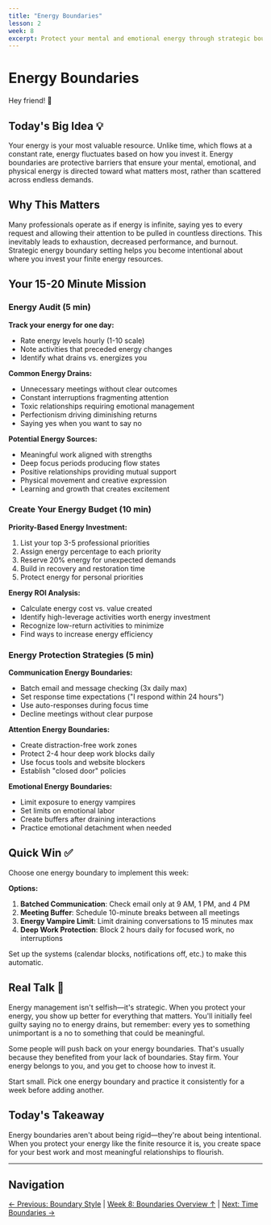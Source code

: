 ```yaml
---
title: "Energy Boundaries"
lesson: 2
week: 8
excerpt: Protect your mental and emotional energy through strategic boundary setting.
---
```


# Energy Boundaries

Hey friend! 👋

## Today's Big Idea 💡

Your energy is your most valuable resource. Unlike time, which flows at a constant rate, energy fluctuates based on how you invest it. Energy boundaries are protective barriers that ensure your mental, emotional, and physical energy is directed toward what matters most, rather than scattered across endless demands.

## Why This Matters

Many professionals operate as if energy is infinite, saying yes to every request and allowing their attention to be pulled in countless directions. This inevitably leads to exhaustion, decreased performance, and burnout. Strategic energy boundary setting helps you become intentional about where you invest your finite energy resources.

## Your 15-20 Minute Mission

### Energy Audit (5 min)

**Track your energy for one day:**

- Rate energy levels hourly (1-10 scale)
- Note activities that preceded energy changes
- Identify what drains vs. energizes you

**Common Energy Drains:**

- Unnecessary meetings without clear outcomes
- Constant interruptions fragmenting attention
- Toxic relationships requiring emotional management
- Perfectionism driving diminishing returns
- Saying yes when you want to say no

**Potential Energy Sources:**

- Meaningful work aligned with strengths
- Deep focus periods producing flow states
- Positive relationships providing mutual support
- Physical movement and creative expression
- Learning and growth that creates excitement

### Create Your Energy Budget (10 min)

**Priority-Based Energy Investment:**

1. List your top 3-5 professional priorities
2. Assign energy percentage to each priority
3. Reserve 20% energy for unexpected demands
4. Build in recovery and restoration time
5. Protect energy for personal priorities

**Energy ROI Analysis:**

- Calculate energy cost vs. value created
- Identify high-leverage activities worth energy investment
- Recognize low-return activities to minimize
- Find ways to increase energy efficiency

### Energy Protection Strategies (5 min)

**Communication Energy Boundaries:**

- Batch email and message checking (3x daily max)
- Set response time expectations ("I respond within 24 hours")
- Use auto-responses during focus time
- Decline meetings without clear purpose

**Attention Energy Boundaries:**

- Create distraction-free work zones
- Protect 2-4 hour deep work blocks daily
- Use focus tools and website blockers
- Establish "closed door" policies

**Emotional Energy Boundaries:**

- Limit exposure to energy vampires
- Set limits on emotional labor
- Create buffers after draining interactions
- Practice emotional detachment when needed

## Quick Win ✅

Choose one energy boundary to implement this week:

**Options:**

1. **Batched Communication**: Check email only at 9 AM, 1 PM, and 4 PM
2. **Meeting Buffer**: Schedule 10-minute breaks between all meetings
3. **Energy Vampire Limit**: Limit draining conversations to 15 minutes max
4. **Deep Work Protection**: Block 2 hours daily for focused work, no interruptions

Set up the systems (calendar blocks, notifications off, etc.) to make this automatic.

## Real Talk 💬

Energy management isn't selfish—it's strategic. When you protect your energy, you show up better for everything that matters. You'll initially feel guilty saying no to energy drains, but remember: every yes to something unimportant is a no to something that could be meaningful.

Some people will push back on your energy boundaries. That's usually because they benefited from your lack of boundaries. Stay firm. Your energy belongs to you, and you get to choose how to invest it.

Start small. Pick one energy boundary and practice it consistently for a week before adding another.

## Today's Takeaway

Energy boundaries aren't about being rigid—they're about being intentional. When you protect your energy like the finite resource it is, you create space for your best work and most meaningful relationships to flourish.

---

## Navigation

[← Previous: Boundary Style](/journey/week-08/01-boundary-style/) | [Week 8: Boundaries Overview ↑](/journey/week-08/) | [Next: Time Boundaries →](/journey/week-08/03-time-boundaries/)
